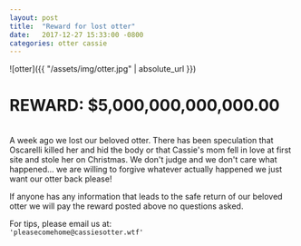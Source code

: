 ```yaml
---
layout: post
title:  "Reward for lost otter"
date:   2017-12-27 15:33:00 -0800
categories: otter cassie 
---
```


![otter]({{ "/assets/img/otter.jpg" | absolute_url }}) 

# REWARD: $5,000,000,000,000.00
<br />
A week ago we lost our beloved otter. There has been speculation that Oscarelli killed her and hid the body or that Cassie's mom fell in love at first site and stole her on Christmas. We don't judge and we don't care what happened... we are willing to forgive whatever actually happened we just want our otter back please!

If anyone has any information that leads to the safe return of our beloved otter we will pay the reward posted above no questions asked.

For tips, please email us at: 
<br />
`'pleasecomehome@cassiesotter.wtf'`


